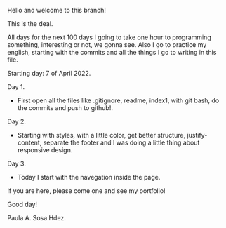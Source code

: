 Hello and welcome to this branch!

This is the deal.

All days for the next 100 days I going to take one hour to programming something, interesting or not, we gonna see.
Also I go to practice my english, starting with the commits and all the things I go to writing in this file.

Starting day: 7 of April 2022.

Day 1. 
- First open all the files like .gitignore, readme, index1, with git bash, do the commits and push to github!.

Day 2.
- Starting with styles, with a little color, get better structure, justify-content, separate the footer and I was doing a little thing about responsive design.

Day 3.
- Today I start with the navegation inside the page.

If you are here, please come one and see my portfolio!

Good day!

Paula A. Sosa Hdez.

